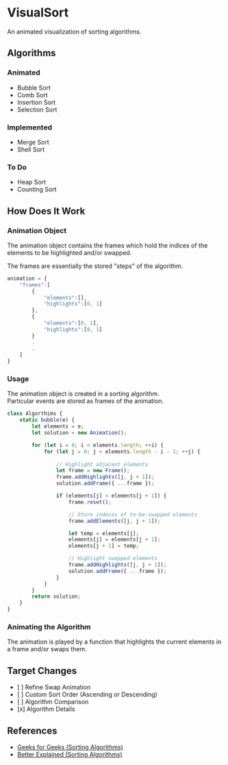 # VisualSort

An animated visualization of sorting algorithms.

<h2>Algorithms</h2>
<h3>Animated</h3>
<ul>
<li>Bubble Sort</li>
<li>Comb Sort</li>
<li>Insertion Sort</li>
<li>Selection Sort</li>
</ul>

<h3>Implemented</h3>
<ul>
<li>Merge Sort</li>
<li>Shell Sort</li>
</ul>

<h3>To Do</h3>
<ul>
<li>Heap Sort</li>
<li>Counting Sort</li>
</ul>

<h2>How Does It Work</h2>

<h3>Animation Object</h3>
<p>The animation object contains the frames which hold the indices of the elements to be highlighted and/or swapped.</p>
<p>The frames are essentially the stored "steps" of the algorithm.</p>

```javascript
animation = {
    "frames":[
        {
            "elements":[],
            "highlights":[0, 1]
        },
        {
            "elements":[0, 1],
            "highlights":[0, 1]
        }
        .
        .
    ]
}
```

<h3>Usage</h3>
<p>The animation object is created in a sorting algorithm. <br> Particular events are stored as frames of the animation.</p>

```javascript
class Algorthims {
    static bubble(e) {
        let elements = e;
        let solution = new Animation();

        for (let i = 0; i < elements.length; ++i) {
            for (let j = 0; j < elements.length - i - 1; ++j) {
            
                // Highlight adjacent elements
                let frame = new Frame();
                frame.addHighlights([j, j + 1]);
                solution.addFrame({ ...frame });

                if (elements[j] < elements[j + 1]) {
                    frame.reset();

                    // Store indeces of to-be-swapped elements
                    frame.addElements([j, j + 1]);

                    let temp = elements[j];
                    elements[j] = elements[j + 1];
                    elements[j + 1] = temp;

                    // Highlight swapped elements
                    frame.addHighlights([j, j + 1]);
                    solution.addFrame({ ...frame });
                }
            }
        }
        return solution;
    }
}
```

<h3>Animating the Algorithm</h3>
<p>The animation is played by a function that highlights the current elements in a frame and/or swaps them.</p>

<h2>Target Changes</h2>
<ul>
<li>[ ] Refine Swap Animation</li>
<li>[ ] Custom Sort Order (Ascending or Descending)</li>
<li>[ ] Algorithm Comparison</li>
<li>[x] Algorithm Details</li>
</ul>

<h2>References</h2>
<ul>
    <li><a href="https://www.geeksforgeeks.org/sorting-algorithms/" target="_blank">Geeks for Geeks (Sorting Algorithms)</a></li>    
    <li><a href="https://betterexplained.com/articles/sorting-algorithms/" target="_blank">Better Explained (Sorting Algorithms)</a></li>    
</ul>

